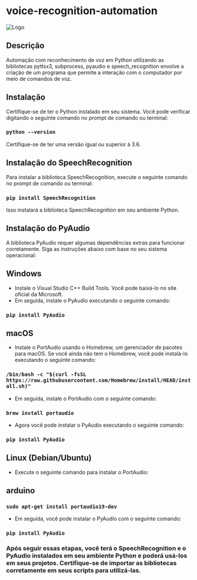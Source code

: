# voice-recognition-automation

![Logo](https://firebasestorage.googleapis.com/v0/b/storage-1cbb2.appspot.com/o/Minimalist-BannerV2.png?alt=media&token=27299998-acf5-4edb-a34b-862622bf4718)

## Descrição
Automação com reconhecimento de voz em Python utilizando as bibliotecas pyttsx3, subprocess, pyaudio e speech_recognition envolve a criação de um programa que permite a interação com o computador por meio de comandos de voz.

## Instalação
Certifique-se de ter o Python instalado em seu sistema. Você pode verificar digitando o seguinte comando no prompt de comando ou terminal:

### `python --version`

Certifique-se de ter uma versão igual ou superior à 3.6.

## Instalação do SpeechRecognition
Para instalar a biblioteca SpeechRecognition, execute o seguinte comando no prompt de comando ou terminal:

### `pip install SpeechRecognition`

Isso instalará a biblioteca SpeechRecognition em seu ambiente Python.

## Instalação do PyAudio
A biblioteca PyAudio requer algumas dependências extras para funcionar corretamente. Siga as instruções abaixo com base no seu sistema operacional:

## Windows
* Instale o Visual Studio C++ Build Tools. Você pode baixá-lo no site oficial da Microsoft.
* Em seguida, instale o PyAudio executando o seguinte comando:

### `pip install PyAudio`

## macOS
* Instale o PortAudio usando o Homebrew, um gerenciador de pacotes para macOS. Se você ainda não tem o Homebrew, você pode instalá-lo executando o seguinte comando:

### `/bin/bash -c "$(curl -fsSL https://raw.githubusercontent.com/Homebrew/install/HEAD/install.sh)"`

* Em seguida, instale o PortAudio com o seguinte comando:

### `brew install portaudio`
* Agora você pode instalar o PyAudio executando o seguinte comando:

### `pip install PyAudio`

## Linux (Debian/Ubuntu)
* Execute o seguinte comando para instalar o PortAudio:

## arduino

### `sudo apt-get install portaudio19-dev`

* Em seguida, você pode instalar o PyAudio com o seguinte comando:

### `pip install PyAudio`

### Após seguir essas etapas, você terá o SpeechRecognition e o PyAudio instalados em seu ambiente Python e poderá usá-los em seus projetos. Certifique-se de importar as bibliotecas corretamente em seus scripts para utilizá-las.
